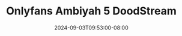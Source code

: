 --- 
title: "Onlyfans Ambiyah 5  DoodStream"
description: "    Onlyfans Ambiyah 5  DoodStream yandex durasi panjang  "
date: 2024-09-03T09:53:00-08:00
file_code: "pginj9o5qi3x"
draft: false
cover: "xizlndaxkztbr20h.jpg"
tags: ["Onlyfans", "Ambiyah", "DoodStream", "bokep-indo", "bokep-viral", "bokep-ig"]
length: 233
fld_id: "1235736"
foldername: "ambiyah 40;141;"
categories: ["ambiyah 40;141;"]
views: 55
---